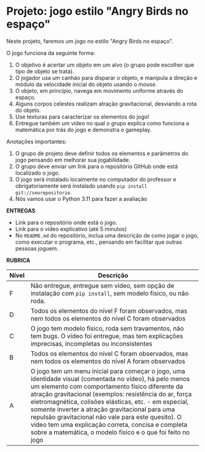 # Projeto: jogo estilo "Angry Birds no espaço"

Neste projeto, faremos um jogo no estilo "Angry Birds no espaço".

O jogo funciona da seguinte forma:

1. O objetivo é acertar um objeto em um alvo (o grupo pode escolher que tipo de objeto se trata).
2. O jogador usa um canhão para disparar o objeto, e manipula a direção e módulo da velocidade inicial do objeto usando o *mouse*.
3. O objeto, em princípio, navega em movimento uniforme através do espaço.
4. Alguns corpos celestes realizam atração gravitacional, desviando a rota do objeto.
6. Use texturas para caracterizar os elementos do jogo!
7. Entregue também um vídeo no qual o grupo explica como funciona a matemática por trás do jogo e demonstra o gameplay.

Anotações importantes:

1. O grupo de projeto deve definir todos os elementos e parâmetros do jogo pensando em melhorar sua jogabilidade.
2. O grupo deve enviar um link para o repositório GitHub onde está localizado o jogo.
3. O jogo será instalado localmente no computador do professor e obrigatoriamente será instalado usando `pip install git://seurepositorio`.
4. Nós vamos usar o Python 3.11 para fazer a avaliação

**ENTREGAS**
* Link para o repositório onde está o jogo.
* Link para o vídeo explicativo (até 5 minutos)
* No `README.md` do repositório, inclua uma descrição de como jogar o jogo, como executar o programa, etc., pensando em facilitar que outras pessoas joguem.

**RUBRICA**

| Nível | Descrição | 
| --- | --- |
| F | Não entregue, entregue sem vídeo, sem opção de instalação com `pip install`, sem modelo físico, ou não roda. 
| D | Todos os elementos do nível F foram observados, mas nem todos os elementos do nível C foram observados |
| C | O jogo tem modelo físico, roda sem travamentos, não tem bugs. O vídeo foi entregue, mas tem explicações imprecisas, incompletas ou inconsistentes |
| B | Todos os elementos do nível C foram observados, mas nem todos os elementos do nível A foram observados |
| A | O jogo tem um menu inicial para começar o jogo, uma identidade visual (comentada no vídeo), há pelo menos um elemento com comportamento físico diferente da atração gravitacional (exemplos: resistência do ar, força eletromagnética, colisões elásticas, etc. - em especial, somente inverter a atração gravitacional para uma repulsão gravitacional não vale para este quesito). O vídeo tem uma explicação correta, concisa e completa sobre a matemática, o modelo físico e o que foi feito no jogo |
